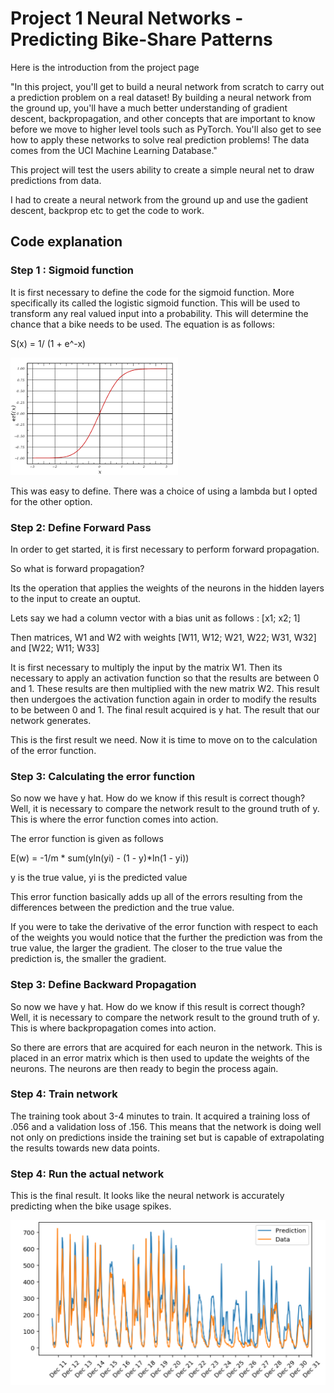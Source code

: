 # Project 1 Neural Networks - Predicting Bike-Share Patterns

Here is the introduction from the project page

"In this project, you'll get to build a neural network from scratch to carry out a prediction problem on a real dataset! 
By building a neural network from the ground up, you'll have a much better understanding of gradient descent, backpropagation, 
and other concepts that are important to know before we move to higher level tools such as PyTorch. 
You'll also get to see how to apply these networks to solve real prediction problems!
The data comes from the UCI Machine Learning Database."


This project will test the users ability to create a simple neural net to draw predictions from data.

I had to create a neural network from the ground up and use the gadient descent, backprop etc to get the code to work. 

## Code explanation

### Step 1 : Sigmoid function 

It is first necessary to define the code for the sigmoid function. More specifically its called the logistic sigmoid function. This will be used to transform any real valued input into a probability. This will determine the chance that a bike needs to be used. The equation is as follows:

 S</sub>(x) = 1/ (1 + e^-x)

![image](Images/SigmoidFunction.png)

This was easy to define. There was a choice of using a lambda but I opted for the other option. 

### Step 2: Define Forward Pass

In order to get started, it is first necessary to perform forward propagation.  

So what is forward propagation?

Its the operation that applies the weights of the neurons in the hidden layers to the input to create an ouptut. 

Lets say we had a column vector with a bias unit as follows : [x1; x2; 1] 

Then matrices, W1 and W2 with weights [W11, W12; W21, W22; W31, W32] and [W22; W11; W33] 


It is first necessary to multiply the input by the matrix W1. Then its necessary to apply an activation function so that the results are between 0 and 1. 
These results are then multiplied with the new matrix W2. This result then undergoes the activation function again in order to modify the results to be between 0 and 1. 
The final result acquired is y hat. The result that our network generates. 

This is the first result we need. Now it is time to move on to the calculation of the error function.

### Step 3: Calculating the error function
So now we have y hat. How do we know if this result is correct though? Well, it is necessary to compare the network result to the ground truth of y. This is where the error function comes into action. 

The error function is given as follows 

E(w) = -1/m * sum(yln(yi) - (1 - y)*ln(1 - yi))

y is the true value, yi is the predicted value

This error function basically adds up all of the errors resulting from the differences between the prediction and the true value. 

If you were to take the derivative of the error function with respect to each of the weights you would notice that the further the prediction was from the true value, the 
larger the gradient. The closer to the true value the prediction is, the smaller the gradient. 


### Step 3: Define Backward Propagation

So now we have y hat. How do we know if this result is correct though? Well, it is necessary to compare the network result to the ground truth of y. This is where backpropagation comes into action. 

So there are errors that are acquired for each neuron in the network. This is placed in an error matrix which is then used to update the weights of the neurons. The neurons
are then ready to begin the process again. 



### Step 4: Train network

The training took about 3-4 minutes to train. It acquired a training loss of .056 and a validation loss of .156. This means that the network is doing well not only on predictions inside the training set but is capable of extrapolating the results towards new data points. 



### Step 4: Run the actual network 



This is the final result. It looks like the neural network is accurately predicting when the bike usage spikes. 

![image](NeuralNetworkBikeSharing.PNG)


